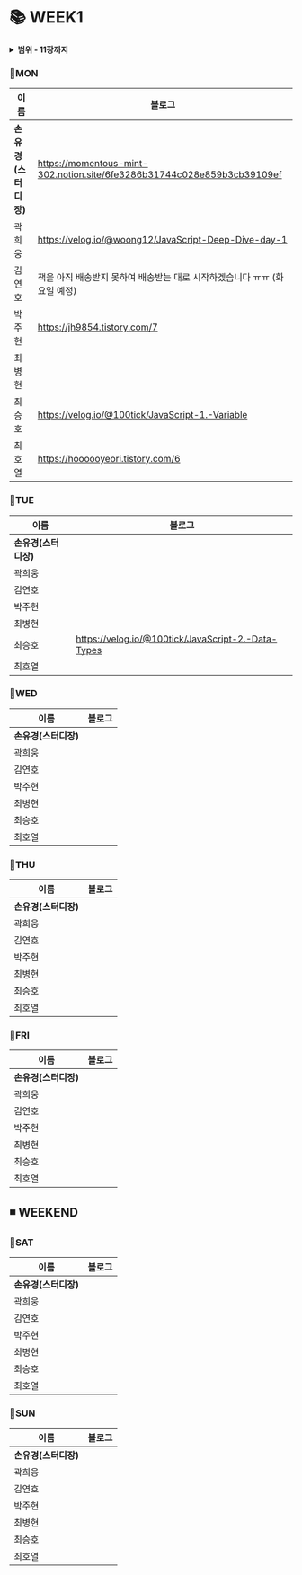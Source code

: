 #  :books: WEEK1
<details>
  <summary><b>범위 - 11장까지</b></summary>
  <div markdown="1">
    
- 01장: 프로그래밍
- 02장: 자바스크립트란?
- 03장: 자바스크립트 개발 환경과 실행 방법
- 04장: 변수
- 05장: 표현식과 문
- 06장: 데이터 타입
- 07장: 연산자
- 08장: 제어문
- 09장: 타입 변환과 단축 평가
- 10장: 객체 리터럴
- 11장: 원시 값과 객체의 비교
  </div>
</details>


### :pushpin:MON
|**이름**|**블로그**|
|----------------|-----------------------|
|**손유경(스터디장)**| https://momentous-mint-302.notion.site/6fe3286b31744c028e859b3cb39109ef|
|곽희웅| https://velog.io/@woong12/JavaScript-Deep-Dive-day-1|
|김연호| 책을 아직 배송받지 못하여 배송받는 대로 시작하겠습니다 ㅠㅠ (화요일 예정)
|박주현| https://jh9854.tistory.com/7
|최병현| |
|최승호| https://velog.io/@100tick/JavaScript-1.-Variable|
|최호열| https://hoooooyeori.tistory.com/6|

### :pushpin:TUE
|**이름**|**블로그**|
|----------------|-----------------------|
|**손유경(스터디장)**| |
|곽희웅| |
|김연호| |
|박주현| |
|최병현| |
|최승호|https://velog.io/@100tick/JavaScript-2.-Data-Types|
|최호열| |

### :pushpin:WED
|**이름**|**블로그**|
|----------------|-----------------------|
|**손유경(스터디장)**| |
|곽희웅| |
|김연호| |
|박주현| |
|최병현| |
|최승호| |
|최호열| |

### :pushpin:THU
|**이름**|**블로그**|
|----------------|-----------------------|
|**손유경(스터디장)**| |
|곽희웅| |
|김연호| |
|박주현| |
|최병현| |
|최승호| |
|최호열| |

### :pushpin:FRI
|**이름**|**블로그**|
|----------------|-----------------------|
|**손유경(스터디장)**| |
|곽희웅| |
|김연호| |
|박주현| |
|최병현| |
|최승호| |
|최호열| |


## ◾ WEEKEND

### :pushpin:SAT
|**이름**|**블로그**|
|----------------|-----------------------|
|**손유경(스터디장)**| |
|곽희웅| |
|김연호| |
|박주현| |
|최병현| |
|최승호| |
|최호열| |

### :pushpin:SUN
|**이름**|**블로그**|
|----------------|-----------------------|
|**손유경(스터디장)**| |
|곽희웅| |
|김연호| |
|박주현| |
|최병현| |
|최승호| |
|최호열| |

